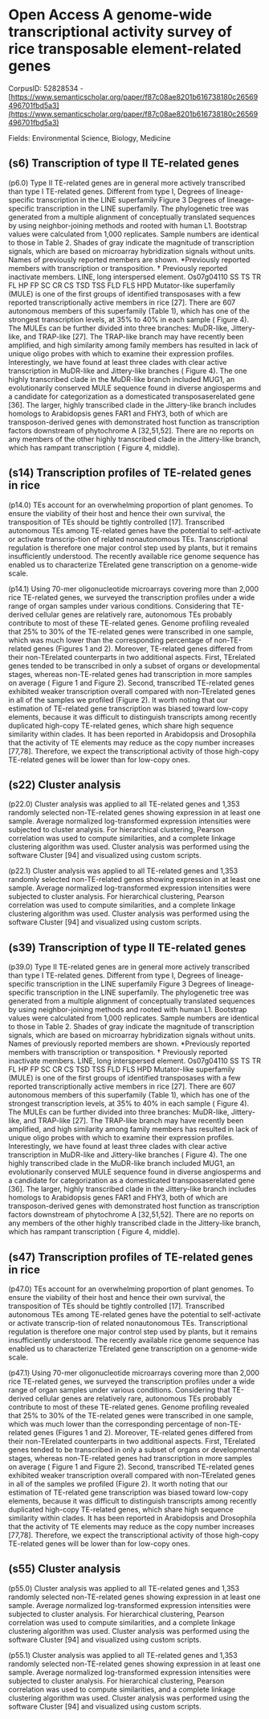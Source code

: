 # Open Access A genome-wide transcriptional activity survey of rice transposable element-related genes

CorpusID: 52828534 - [https://www.semanticscholar.org/paper/f87c08ae8201b616738180c26569496701fbd5a3](https://www.semanticscholar.org/paper/f87c08ae8201b616738180c26569496701fbd5a3)

Fields: Environmental Science, Biology, Medicine

## (s6) Transcription of type II TE-related genes
(p6.0) Type II TE-related genes are in general more actively transcribed than type I TE-related genes. Different from type I, Degrees of lineage-specific transcription in the LINE superfamily Figure 3 Degrees of lineage-specific transcription in the LINE superfamily. The phylogenetic tree was generated from a multiple alignment of conceptually translated sequences by using neighbor-joining methods and rooted with human L1. Bootstrap values were calculated from 1,000 replicates. Sample numbers are identical to those in Table 2. Shades of gray indicate the magnitude of transcription signals, which are based on microarray hybridization signals without units. Names of previously reported members are shown. *Previously reported members with transcription or transposition. † Previously reported inactivate members. LINE, long interspersed element.  Os07g04110   SS  TS  TR  FL  HP  FP  SC  CR  CS  TSD  TSS  FLD  FLS  HPD  Mutator-like superfamily (MULE) is one of the first groups of identified transposases with a few reported transcriptionally active members in rice [27]. There are 607 autonomous members of this superfamily (Table 1), which has one of the strongest transcription levels, at 35% to 40% in each sample ( Figure 4). The MULEs can be further divided into three branches: MuDR-like, Jittery-like, and TRAP-like [27]. The TRAP-like branch may have recently been amplified, and high similarity among family members has resulted in lack of unique oligo probes with which to examine their expression profiles. Interestingly, we have found at least three clades with clear active transcription in MuDR-like and Jittery-like branches ( Figure 4). The one highly transcribed clade in the MuDR-like branch included MUG1, an evolutionarily conserved MULE sequence found in diverse angiosperms and a candidate for categorization as a domesticated transposaserelated gene [36]. The larger, highly transcribed clade in the Jittery-like branch includes homologs to Arabidopsis genes FAR1 and FHY3, both of which are transposon-derived genes with demonstrated host function as transcription factors downstream of phytochrome A [32,51,52]. There are no reports on any members of the other highly transcribed clade in the Jittery-like branch, which has rampant transcription ( Figure 4, middle).
## (s14) Transcription profiles of TE-related genes in rice
(p14.0) TEs account for an overwhelming proportion of plant genomes. To ensure the viability of their host and hence their own survival, the transposition of TEs should be tightly controlled [17]. Transcribed autonomous TEs among TE-related genes have the potential to self-activate or activate transcrip-tion of related nonautonomous TEs. Transcriptional regulation is therefore one major control step used by plants, but it remains insufficiently understood. The recently available rice genome sequence has enabled us to characterize TErelated gene transcription on a genome-wide scale.

(p14.1) Using 70-mer oligonucleotide microarrays covering more than 2,000 rice TE-related genes, we surveyed the transcription profiles under a wide range of organ samples under various conditions. Considering that TE-derived cellular genes are relatively rare, autonomous TEs probably contribute to most of these TE-related genes. Genome profiling revealed that 25% to 30% of the TE-related genes were transcribed in one sample, which was much lower than the corresponding percentage of non-TE-related genes (Figures 1 and  2). Moreover, TE-related genes differed from their non-TErelated counterparts in two additional aspects. First, TErelated genes tended to be transcribed in only a subset of organs or developmental stages, whereas non-TE-related genes had transcription in more samples on average ( Figure 1 and Figure 2). Second, transcribed TE-related genes exhibited weaker transcription overall compared with non-TErelated genes in all of the samples we profiled (Figure 2). It worth noting that our estimation of TE-related gene transcription was biased toward low-copy elements, because it was difficult to distinguish transcripts among recently duplicated high-copy TE-related genes, which share high sequence similarity within clades. It has been reported in Arabidopsis and Drosophila that the activity of TE elements may reduce as the copy number increases [77,78]. Therefore, we expect the transcriptional activity of those high-copy TE-related genes will be lower than for low-copy ones.
## (s22) Cluster analysis
(p22.0) Cluster analysis was applied to all TE-related genes and 1,353 randomly selected non-TE-related genes showing expression in at least one sample. Average normalized log-transformed expression intensities were subjected to cluster analysis. For hierarchical clustering, Pearson correlation was used to compute similarities, and a complete linkage clustering algorithm was used. Cluster analysis was performed using the software Cluster [94] and visualized using custom scripts.

(p22.1) Cluster analysis was applied to all TE-related genes and 1,353 randomly selected non-TE-related genes showing expression in at least one sample. Average normalized log-transformed expression intensities were subjected to cluster analysis. For hierarchical clustering, Pearson correlation was used to compute similarities, and a complete linkage clustering algorithm was used. Cluster analysis was performed using the software Cluster [94] and visualized using custom scripts.
## (s39) Transcription of type II TE-related genes
(p39.0) Type II TE-related genes are in general more actively transcribed than type I TE-related genes. Different from type I, Degrees of lineage-specific transcription in the LINE superfamily Figure 3 Degrees of lineage-specific transcription in the LINE superfamily. The phylogenetic tree was generated from a multiple alignment of conceptually translated sequences by using neighbor-joining methods and rooted with human L1. Bootstrap values were calculated from 1,000 replicates. Sample numbers are identical to those in Table 2. Shades of gray indicate the magnitude of transcription signals, which are based on microarray hybridization signals without units. Names of previously reported members are shown. *Previously reported members with transcription or transposition. † Previously reported inactivate members. LINE, long interspersed element.  Os07g04110   SS  TS  TR  FL  HP  FP  SC  CR  CS  TSD  TSS  FLD  FLS  HPD  Mutator-like superfamily (MULE) is one of the first groups of identified transposases with a few reported transcriptionally active members in rice [27]. There are 607 autonomous members of this superfamily (Table 1), which has one of the strongest transcription levels, at 35% to 40% in each sample ( Figure 4). The MULEs can be further divided into three branches: MuDR-like, Jittery-like, and TRAP-like [27]. The TRAP-like branch may have recently been amplified, and high similarity among family members has resulted in lack of unique oligo probes with which to examine their expression profiles. Interestingly, we have found at least three clades with clear active transcription in MuDR-like and Jittery-like branches ( Figure 4). The one highly transcribed clade in the MuDR-like branch included MUG1, an evolutionarily conserved MULE sequence found in diverse angiosperms and a candidate for categorization as a domesticated transposaserelated gene [36]. The larger, highly transcribed clade in the Jittery-like branch includes homologs to Arabidopsis genes FAR1 and FHY3, both of which are transposon-derived genes with demonstrated host function as transcription factors downstream of phytochrome A [32,51,52]. There are no reports on any members of the other highly transcribed clade in the Jittery-like branch, which has rampant transcription ( Figure 4, middle).
## (s47) Transcription profiles of TE-related genes in rice
(p47.0) TEs account for an overwhelming proportion of plant genomes. To ensure the viability of their host and hence their own survival, the transposition of TEs should be tightly controlled [17]. Transcribed autonomous TEs among TE-related genes have the potential to self-activate or activate transcrip-tion of related nonautonomous TEs. Transcriptional regulation is therefore one major control step used by plants, but it remains insufficiently understood. The recently available rice genome sequence has enabled us to characterize TErelated gene transcription on a genome-wide scale.

(p47.1) Using 70-mer oligonucleotide microarrays covering more than 2,000 rice TE-related genes, we surveyed the transcription profiles under a wide range of organ samples under various conditions. Considering that TE-derived cellular genes are relatively rare, autonomous TEs probably contribute to most of these TE-related genes. Genome profiling revealed that 25% to 30% of the TE-related genes were transcribed in one sample, which was much lower than the corresponding percentage of non-TE-related genes (Figures 1 and  2). Moreover, TE-related genes differed from their non-TErelated counterparts in two additional aspects. First, TErelated genes tended to be transcribed in only a subset of organs or developmental stages, whereas non-TE-related genes had transcription in more samples on average ( Figure 1 and Figure 2). Second, transcribed TE-related genes exhibited weaker transcription overall compared with non-TErelated genes in all of the samples we profiled (Figure 2). It worth noting that our estimation of TE-related gene transcription was biased toward low-copy elements, because it was difficult to distinguish transcripts among recently duplicated high-copy TE-related genes, which share high sequence similarity within clades. It has been reported in Arabidopsis and Drosophila that the activity of TE elements may reduce as the copy number increases [77,78]. Therefore, we expect the transcriptional activity of those high-copy TE-related genes will be lower than for low-copy ones.
## (s55) Cluster analysis
(p55.0) Cluster analysis was applied to all TE-related genes and 1,353 randomly selected non-TE-related genes showing expression in at least one sample. Average normalized log-transformed expression intensities were subjected to cluster analysis. For hierarchical clustering, Pearson correlation was used to compute similarities, and a complete linkage clustering algorithm was used. Cluster analysis was performed using the software Cluster [94] and visualized using custom scripts.

(p55.1) Cluster analysis was applied to all TE-related genes and 1,353 randomly selected non-TE-related genes showing expression in at least one sample. Average normalized log-transformed expression intensities were subjected to cluster analysis. For hierarchical clustering, Pearson correlation was used to compute similarities, and a complete linkage clustering algorithm was used. Cluster analysis was performed using the software Cluster [94] and visualized using custom scripts.
